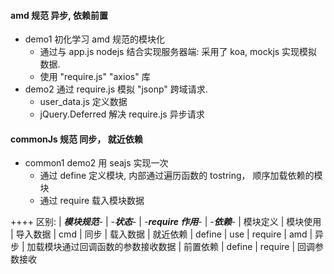 #### amd 规范 异步, 依赖前置

- demo1 初化学习 amd 规范的模块化
  - 通过与 app.js nodejs 结合实现服务器端: 采用了 koa, mockjs 实现模拟数据.
  - 使用 "require.js" "axios" 库
- demo2 通过 require.js 模拟 "jsonp" 跨域请求.
  - user_data.js 定义数据
  - jQuery.Deferred 解决 require.js 异步请求

#### commonJs 规范 同步， 就近依赖

- common1 demo2 用 seajs 实现一次
  - 通过 define 定义模块, 内部通过遍历函数的 tostring， 顺序加载依赖的模块
  - 通过 require 载入模块数据

++++ 区别:
| **_模块规范_**- | -**_状态_**- | -**_require 作用_**- | -**_依赖_**- | 模块定义 | 模块使用 | 导入数据
| cmd | 同步 | 载入数据 | 就近依赖 | define | use | require
| amd | 异步 | 加载模块通过回调函数的参数接收数据 | 前置依赖 | define | require | 回调参数接收
